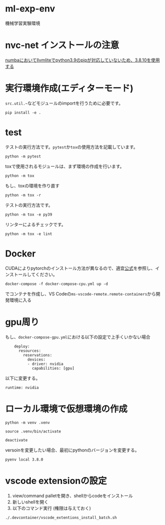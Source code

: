 # ml-exp-env
機械学習実験環境

# nvc-net インストールの注意

[numbaにおいてllvmliteでpython3.9のpipが対応していないため、3.8.10を使用する](https://github.com/numba/llvmlite/issues/621#issuecomment-727142311)

# 実行環境作成(エディターモード)

`src.util.~`などモジュールのimportを行うために必要です。

```
pip install -e .
```

# test

テストの実行方法です。`pytest`か`tox`の使用方法を記載しています。

```
python -m pytest
```

toxで使用されるモジュールは、まず環境の作成を行います。

```
python -m tox
```


もし、toxの環境を作り直す

```
python -m tox -r
```

テストの実行方法です。
```
python -m tox -e py39
```

リンターによるチェックです。
```
python -m tox -e lint
```

# Docker

 CUDAによりpytorchのインストール方法が異なるので、適宜[公式](https://pytorch.org/)を参照し、インストールしてください。

```
docker-compose -f docker-compose-cpu.yml up -d
```

でコンテナを作成し、VS Codeの`ms-vscode-remote.remote-containers`から開発環境に入る

# gpu周り

もし、`docker-compose-gpu.yml`における以下の設定で上手くいかない場合

```
    deploy:
      resources:
        reservations:
          devices:
          - driver: nvidia
            capabilities: [gpu]
```

以下に変更する。

```
runtime: nvidia
```

# ローカル環境で仮想環境の作成

```
python -m venv .venv
```

```
source .venv/bin/activate
```

```
deactivate
```

versoinを変更したい場合、最初にpythonのバージョンを変更する。
```
pyenv local 3.8.0
```

# vscode extensionの設定

1. view/command palletを開き、shellからcodeをインストール
2. 新しいshellを開く
3. 以下のコマンド実行 (権限は与えておく)

```
./.devcontainer/vscode_extentions_install_batch.sh
```

